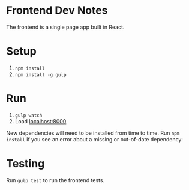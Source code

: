Frontend Dev Notes
==================

The frontend is a single page app built in React.

Setup
=====

1. `npm install`
2. `npm install -g gulp`

Run
===

1. `gulp watch`
2. Load [localhost:8000](http://localhost:8000)

New dependencies will need to be installed from time to time. Run `npm install`
if you see an error about a missing or out-of-date dependency:

Testing
=======

Run `gulp test` to run the frontend tests.
